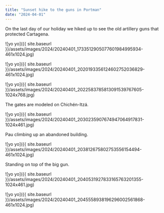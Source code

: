 ```yaml
---
title: "Sunset hike to the guns in Portman"
date: "2024-04-01"
---
```


On the last day of our holiday we hiked up to see the old artillery guns that protected Cartagena.

![yo yo]({{ site.baseurl }}/assets/images/2024/20240401_1733512905077601984995934-461x1024.jpg)

![yo yo]({{ site.baseurl }}/assets/images/2024/20240401_2020193356124602752036829-461x1024.jpg)

![yo yo]({{ site.baseurl }}/assets/images/2024/20240401_2022583785813091539767605-1024x768.jpg)

The gates are modeled on Chichén-Itzá.

![yo yo]({{ site.baseurl }}/assets/images/2024/20240401_2030235907674947064917831-1024x461.jpg)

Pau climbing up an abandoned building.

![yo yo]({{ site.baseurl }}/assets/images/2024/20240401_203812675802753556154494-461x1024.jpg)

Standing on top of the big gun.

![yo yo]({{ site.baseurl }}/assets/images/2024/20240401_2040531927833165763201355-1024x461.jpg)

![yo yo]({{ site.baseurl }}/assets/images/2024/20240401_2045558938196296002561868-461x1024.jpg)
